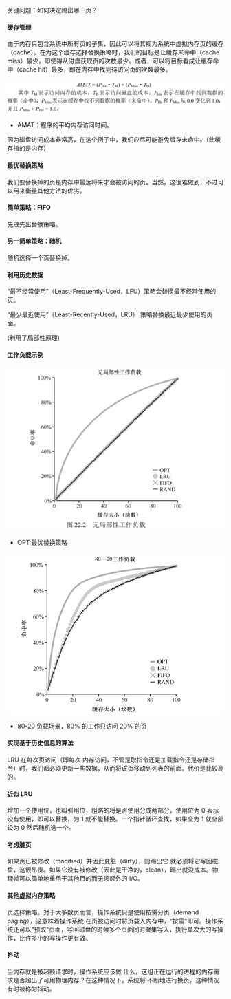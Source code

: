 关键问题：如何决定踢出哪一页？

#### 缓存管理

由于内存只包含系统中所有页的子集，因此可以将其视为系统中虚拟内存页的缓存（cache）。在为这个缓存选择替换策略时，我们的目标是让缓存未命中（cache miss）最少，即使得从磁盘获取页的次数最少。或者，可以将目标看成让缓存命中（cache hit）最多，即在内存中找到待访问页的次数最多。

![image-20220324141848025](../res/image-20220324141848025.png)

- AMAT：程序的平均内存访问时间。

因为磁盘访问成本非常高，在这个例子中，我们应尽可能避免缓存未命中。（此缓存指的是内存）

#### 最优替换策略

我们要替换掉的页是内存中最远将来才会被访问的页。当然，这很难做到，不过可以用来衡量其他方法的优劣。

#### 简单策略：FIFO

先进先出替换策略。

#### 另一简单策略：随机

随机选择一个页替换掉。

#### 利用历史数据

“最不经常使用”（Least-Frequently-Used，LFU）策略会替换最不经常使用的页。

“最少最近使用”（Least-Recently-Used，LRU） 策略替换最近最少使用的页面。

(利用了局部性原理)

#### 工作负载示例

![image-20220324142850104](../res/image-20220324142850104.png)

- OPT:最优替换策略

![image-20220324142932891](../res/image-20220324142932891.png)

- 80-20 负载场景，80% 的工作只访问 20% 的页

#### 实现基于历史信息的算法

LRU 在每次页访问（即每次 内存访问，不管是取指令还是加载指令还是存储指令）时，我们都必须更新一些数据，从而将该页移动到列表的前面。代价是比较高的。

#### 近似 LRU

增加一个使用位，也叫引用位，粗略的将是否使用分成两部分，使用位为 0 表示没有使用，即可以替换，为 1 就不能替换。一个指针循环查找，如果全为 1 就全部设为 0 然后随机选一个。

#### 考虑脏页

如果页已被修改（modified）并因此变脏（dirty），则踢出它 就必须将它写回磁盘，这很昂贵。如果它没有被修改（因此是干净的，clean），踢出就没成本。物理帧可以简单地重用于其他目的而无须额外的 I/O。

#### 其他虚拟内存策略

页选择策略。对于大多数页而言，操作系统只是使用按需分页（demand paging），这意味着操作系统 在页被访问时将页载入内存中，“按需”即可。操作系统还可以"预取"页面，写回磁盘的时候多个页面同时聚集写入，执行单次大的写操作，比许多小的写操作更有效。

#### 抖动

当内存就是被超额请求时，操作系统应该做 什么，这组正在运行的进程的内存需求是否超出了可用物理内存？在这种情况下，系统将 不断地进行换页，这种情况有时被称为抖动。

